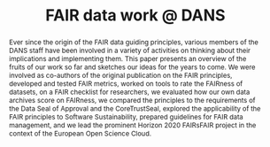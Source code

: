 ---
abstract: 'Ever since the origin of the FAIR data guiding principles, various members
  of the DANS staff have been involved in a variety of activities on thinking about
  their implications and implementing them. This paper presents an overview of the
  fruits of our work so far and sketches our ideas for the years to come. We were
  involved as co-authors of the original publication on the FAIR principles, developed
  and tested

  FAIR metrics, worked on tools to rate the FAIRness of datasets, on a FAIR checklist
  for researchers, we evaluated how our own data archives score on FAIRness, we compared
  the principles to the requirements of the Data Seal of Approval and the CoreTrustSeal,
  explored the applicability of the FAIR principles to Software Sustainability, prepared
  guidelines for FAIR data management, and we lead the prominent Horizon 2020 FAIRsFAIR
  project in the context of the European Open Science Cloud.'
creators:
- Morselli, Francesca
- Grootveld, Marjan
- Doorn, Peter
date: null
document_url: https://services.phaidra.univie.ac.at/api/object/o:1081726/download
grand_parent: iPRES
institutions: []
keywords: []
landing_page_url: https://phaidra.univie.ac.at/o:1081726
language: eng
layout: publication
license: CC BY 4.0 International
notes_url: null
parent: iPRES 2019
publication_type: paper
size: 397746
slides_url: null
source_name: iPRES
title: 'FAIR data work @ DANS '
year: 2019
---